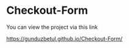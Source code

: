 # Checkout-Form 
You can view the project via this link

https://gunduzbetul.github.io/Checkout-Form/
